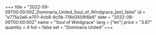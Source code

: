 +++
title = "2022-09-09T00:00:00Z_Dominaria_United_Soul_of_Windgrace_[en]_false"
id = "e775a2e6-e701-4cb8-8c0b-718d3508f6b6"
date = "2022-09-09T00:00:00Z"
name = "Soul of Windgrace"
lang = ["en"]
price = "3.87"
quantity = 4
foil = false
set = "Dominaria United"
+++
